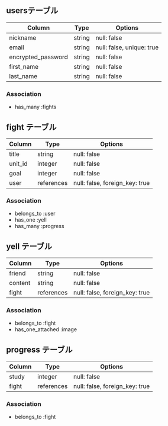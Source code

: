 ## usersテーブル

| Column              | Type   | Options                   |
| ------------------- | ------ | ------------------------- |
| nickname            | string | null: false               |
| email               | string | null: false, unique: true |
| encrypted_password  | string | null: false               |
| first_name          | string | null: false               |
| last_name           | string | null: false               |

### Association
- has_many :fights


## fight テーブル

| Column         | Type        | Options                        |
| -------------- | ----------- | -------------------------------|
| title          | string      | null: false                    |
| unit_id        | integer     | null: false                    |
| goal           | integer     | null: false                    |
| user           | references  | null: false, foreign_key: true |

### Association
- belongs_to :user
- has_one :yell
- has_many :progress

## yell テーブル

| Column         | Type        | Options                        |
| -------------- | ----------- | -------------------------------|
| friend         | string      | null: false                    |
| content        | string      | null: false                    |
| fight          | references  | null: false, foreign_key: true |

### Association
- belongs_to :fight
- has_one_attached :image

## progress テーブル

| Column         | Type        | Options                        |
| -------------- | ----------- | -------------------------------|
| study          | integer     | null: false                    |
| fight          | references  | null: false, foreign_key: true |

### Association
- belongs_to :fight
